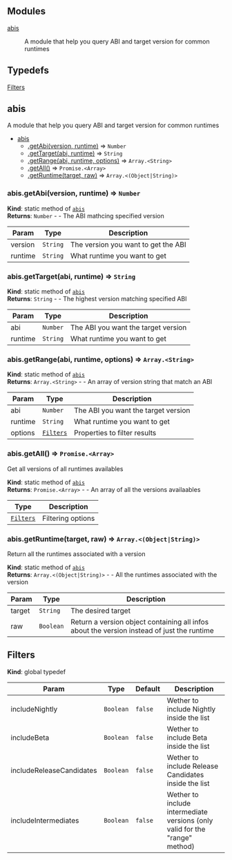 ## Modules

<dl>
<dt><a href="#module_abis">abis</a></dt>
<dd><p>A module that help you query ABI and target version for common runtimes</p>
</dd>
</dl>

## Typedefs

<dl>
<dt><a href="#Filters">Filters</a></dt>
<dd></dd>
</dl>

<a name="module_abis"></a>

## abis
A module that help you query ABI and target version for common runtimes


* [abis](#module_abis)
    * [.getAbi(version, runtime)](#module_abis.getAbi) ⇒ <code>Number</code>
    * [.getTarget(abi, runtime)](#module_abis.getTarget) ⇒ <code>String</code>
    * [.getRange(abi, runtime, options)](#module_abis.getRange) ⇒ <code>Array.&lt;String&gt;</code>
    * [.getAll()](#module_abis.getAll) ⇒ <code>Promise.&lt;Array&gt;</code>
    * [.getRuntime(target, raw)](#module_abis.getRuntime) ⇒ <code>Array.&lt;(Object\|String)&gt;</code>

<a name="module_abis.getAbi"></a>

### abis.getAbi(version, runtime) ⇒ <code>Number</code>
**Kind**: static method of [<code>abis</code>](#module_abis)  
**Returns**: <code>Number</code> - - The ABI mathcing specified version  

| Param | Type | Description |
| --- | --- | --- |
| version | <code>String</code> | The version you want to get the ABI |
| runtime | <code>String</code> | What runtime you want to get |

<a name="module_abis.getTarget"></a>

### abis.getTarget(abi, runtime) ⇒ <code>String</code>
**Kind**: static method of [<code>abis</code>](#module_abis)  
**Returns**: <code>String</code> - - The highest version matching specified ABI  

| Param | Type | Description |
| --- | --- | --- |
| abi | <code>Number</code> | The ABI you want the target version |
| runtime | <code>String</code> | What runtime you want to get |

<a name="module_abis.getRange"></a>

### abis.getRange(abi, runtime, options) ⇒ <code>Array.&lt;String&gt;</code>
**Kind**: static method of [<code>abis</code>](#module_abis)  
**Returns**: <code>Array.&lt;String&gt;</code> - - An array of version string that match an ABI  

| Param | Type | Description |
| --- | --- | --- |
| abi | <code>Number</code> | The ABI you want the target version |
| runtime | <code>String</code> | What runtime you want to get |
| options | [<code>Filters</code>](#Filters) | Properties to filter results |

<a name="module_abis.getAll"></a>

### abis.getAll() ⇒ <code>Promise.&lt;Array&gt;</code>
Get all versions of all runtimes availables

**Kind**: static method of [<code>abis</code>](#module_abis)  
**Returns**: <code>Promise.&lt;Array&gt;</code> - - An array of all the versions availaables  

| Type | Description |
| --- | --- |
| [<code>Filters</code>](#Filters) | Filtering options |

<a name="module_abis.getRuntime"></a>

### abis.getRuntime(target, raw) ⇒ <code>Array.&lt;(Object\|String)&gt;</code>
Return all the runtimes associated with a version

**Kind**: static method of [<code>abis</code>](#module_abis)  
**Returns**: <code>Array.&lt;(Object\|String)&gt;</code> - - All the runtimes associated with the version  

| Param | Type | Description |
| --- | --- | --- |
| target | <code>String</code> | The desired target |
| raw | <code>Boolean</code> | Return a version object containing all infos about the version instead of just the runtime |

<a name="Filters"></a>

## Filters
**Kind**: global typedef  

| Param | Type | Default | Description |
| --- | --- | --- | --- |
| includeNightly | <code>Boolean</code> | <code>false</code> | Wether to include Nightly inside the list |
| includeBeta | <code>Boolean</code> | <code>false</code> | Wether to include Beta inside the list |
| includeReleaseCandidates | <code>Boolean</code> | <code>false</code> | Wether to include Release Candidates inside the list |
| includeIntermediates | <code>Boolean</code> | <code>false</code> | Wether to include intermediate versions (only valid for the "range" method) |

